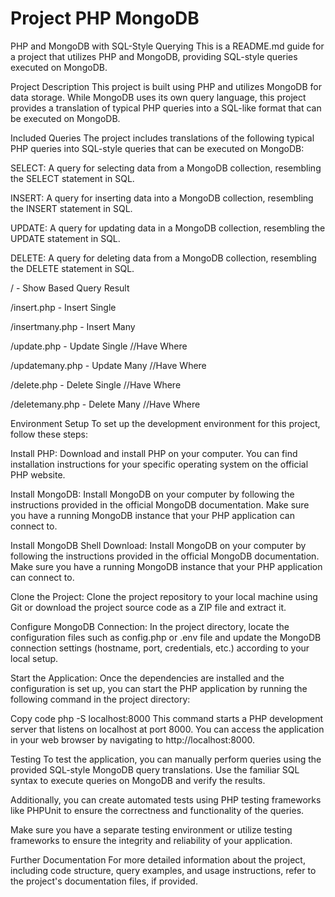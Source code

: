 # Project PHP MongoDB
PHP and MongoDB with SQL-Style Querying
This is a README.md guide for a project that utilizes PHP and MongoDB, providing SQL-style queries executed on MongoDB.

Project Description
This project is built using PHP and utilizes MongoDB for data storage. While MongoDB uses its own query language, this project provides a translation of typical PHP queries into a SQL-like format that can be executed on MongoDB.

Included Queries
The project includes translations of the following typical PHP queries into SQL-style queries that can be executed on MongoDB:

SELECT: A query for selecting data from a MongoDB collection, resembling the SELECT statement in SQL.

INSERT: A query for inserting data into a MongoDB collection, resembling the INSERT statement in SQL.

UPDATE: A query for updating data in a MongoDB collection, resembling the UPDATE statement in SQL.

DELETE: A query for deleting data from a MongoDB collection, resembling the DELETE statement in SQL.


/ - Show Based Query Result

/insert.php - Insert Single

/insertmany.php - Insert Many

/update.php - Update Single //Have Where

/updatemany.php - Update Many //Have Where

/delete.php - Delete Single //Have Where

/deletemany.php - Delete Many //Have Where


Environment Setup
To set up the development environment for this project, follow these steps:

Install PHP: Download and install PHP on your computer. You can find installation instructions for your specific operating system on the official PHP website.

Install MongoDB: Install MongoDB on your computer by following the instructions provided in the official MongoDB documentation. Make sure you have a running MongoDB instance that your PHP application can connect to.

Install MongoDB Shell Download: Install MongoDB on your computer by following the instructions provided in the official MongoDB documentation. Make sure you have a running MongoDB instance that your PHP application can connect to.

Clone the Project: Clone the project repository to your local machine using Git or download the project source code as a ZIP file and extract it.

Configure MongoDB Connection: In the project directory, locate the configuration files such as config.php or .env file and update the MongoDB connection settings (hostname, port, credentials, etc.) according to your local setup.

Start the Application: Once the dependencies are installed and the configuration is set up, you can start the PHP application by running the following command in the project directory:

Copy code
php -S localhost:8000
This command starts a PHP development server that listens on localhost at port 8000. You can access the application in your web browser by navigating to http://localhost:8000.

Testing
To test the application, you can manually perform queries using the provided SQL-style MongoDB query translations. Use the familiar SQL syntax to execute queries on MongoDB and verify the results.

Additionally, you can create automated tests using PHP testing frameworks like PHPUnit to ensure the correctness and functionality of the queries.

Make sure you have a separate testing environment or utilize testing frameworks to ensure the integrity and reliability of your application.

Further Documentation
For more detailed information about the project, including code structure, query examples, and usage instructions, refer to the project's documentation files, if provided.
